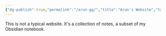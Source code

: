 ```yaml
---
{"dg-publish":true,"permalink":"/arun-gg/","title":"Arun's Website","tags":["gardenEntry"]}
---
```



This is not a typical website. It's a collection of notes, a subset of my Obsidian notebook.

